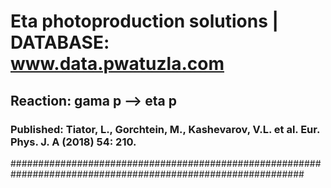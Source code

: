 # Eta photoproduction solutions | DATABASE: www.data.pwatuzla.com
## Reaction: gama p --> eta p
### Published: Tiator, L., Gorchtein, M., Kashevarov, V.L. et al. Eur. Phys. J. A (2018) 54: 210. 
#############################################################################################################
